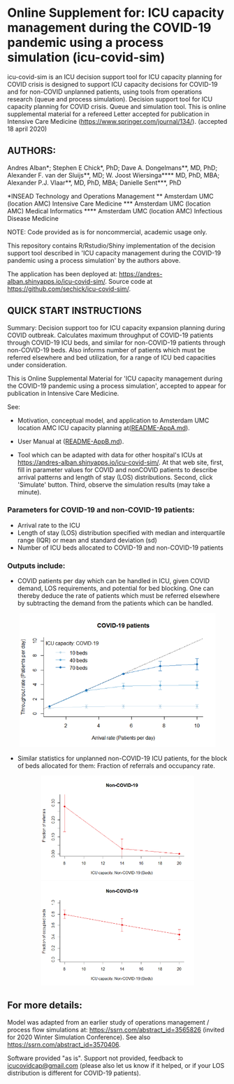 # Online Supplement for: ICU capacity management during the COVID-19 pandemic using a process simulation (icu-covid-sim)

icu-covid-sim is an ICU decision support tool for ICU capacity planning for COVID crisis is designed to support ICU capacity decisions for COVID-19 and for non-COVID unplanned patients, using tools from operations research (queue and process simulation). Decision support tool for ICU capacity planning for COVID crisis. Queue and simulation tool. This is online supplemental material for a refereed Letter accepted for publication in Intensive Care Medicine (https://www.springer.com/journal/134/). (accepted 18 april 2020)

## AUTHORS: 

Andres Alban*; Stephen E Chick*, PhD; Dave A. Dongelmans**, MD, PhD; Alexander F. van der Sluijs**, MD; W. Joost Wiersinga**** MD, PhD, MBA; Alexander P.J. Vlaar**, MD, PhD, MBA; Danielle Sent***, PhD

 *INSEAD Technology and Operations Management
** Amsterdam UMC (location AMC) Intensive Care Medicine
*** Amsterdam UMC (location AMC) Medical Informatics
**** Amsterdam UMC (location AMC) Infectious Disease Medicine

NOTE: Code provided as is for noncommercial, academic usage only.

This repository contains R/Rstudio/Shiny implementation of the decision support tool described in 'ICU capacity management during the COVID-19 pandemic using a process simulation' by the authors above.

The application has been deployed at: https://andres-alban.shinyapps.io/icu-covid-sim/. Source code at https://github.com/sechick/icu-covid-sim/.

## QUICK START INSTRUCTIONS

Summary: Decision support too for ICU capacity expansion planning during COVID outbreak. Calculates maximum throughput of COVID-19 patients through COVID-19 ICU beds, and similar for non-COVID-19 patients through non-COVID-19 beds. Also informs number of patients which must be referred elsewhere and bed utilization, for a range of ICU bed capacities under consideration.

This is Online Supplemental Material for 'ICU capacity management during the COVID-19 pandemic using a process simulation', accepted to appear for publication in Intensive Care Medicine.

See: 
* Motivation, conceptual model, and application to Amsterdam UMC location AMC ICU capacity planning at([README-AppA.md](README-AppA.md)).
* User Manual at ([README-AppB.md](README-AppB.md)).

* Tool which can be adapted with data for other hospital's ICUs at https://andres-alban.shinyapps.io/icu-covid-sim/. At that web site, first, fill in parameter values for COVID and nonCOVID patients to describe arrival patterns and length of stay (LOS) distributions. Second, click 'Simulate' button. Third, observe the simulation results (may take a minute).

### Parameters for COVID-19 and non-COVID-19 patients:

 - Arrival rate to the ICU
 - Length of stay (LOS) distribution specified with median and interquartile range (IQR) or mean and standard deviation (sd)
 - Number of ICU beds allocated to COVID-19 and non-COVID-19 patients
 
### Outputs include:

- COVID patients per day which can be handled in ICU, given COVID demand, LOS requirements, and potential for bed blocking. One can thereby deduce the rate of patients which must be referred elsewhere by subtracting the demand from the patients which can be handled.

<p align="center">
  <img src="Docs/throughput_example.png" width="450" alt="throughput_example text">
</p>

- Similar statistics for unplanned non-COVID-19 ICU patients, for the block of beds allocated for them: Fraction of referrals and occupancy rate.

<p align="center">
  <img src="Docs/referrals_example.png" width="350" alt="referrals_example text">
  <img src="Docs/occupancy_example.png" width="350" alt="occupancy_example text">
</p>

## For more details: 

Model was adapted from an earlier study of operations management / process flow simulations at: https://ssrn.com/abstract_id=3565826 (invited for 2020 Winter Simulation Conference). See also https://ssrn.com/abstract_id=3570406.

Software provided "as is". Support not provided, feedback to icucovidcap@gmail.com (please also let us know if it helped, or if your LOS distribution is different for COVID-19 patients). 

